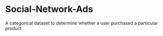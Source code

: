 # Social-Network-Ads
A categorical dataset to determine whether a user purchased a particular product

